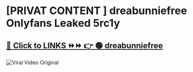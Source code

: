 
 # [PRIVAT CONTENT ] dreabunniefree Onlyfans Leaked 5rc1y

## <h2><a href="https://clipsfans.com/dreabunniefree&ref=git">🔗 Click to LINKS ⏩⏩ 👉 🟢 dreabunniefree </a></h2>

<a href="https://clipsfans.com/dreabunniefree&ref=git" rel="nofollow" data-target="animated-image.originalLink"><img src="https://i.ibb.co.com/xMMVF88/686577567.gif" alt="Viral Video Original" style="max-width: 100%; display: inline-block;" data-target="animated-image.originalImage"></a>

